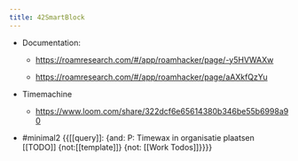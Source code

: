 ```yaml
---
title: 42SmartBlock
---
```


- Documentation:
	 - https://roamresearch.com/#/app/roamhacker/page/-y5HVWAXw

	 - https://roamresearch.com/#/app/roamhacker/page/aAXkfQzYu

- Timemachine
	 - https://www.loom.com/share/322dcf6e65614380b346be55b6998a90

- #minimal2 {{[[query]]: {and: P: Timewax in organisatie plaatsen [[TODO]] {not:[[template]]} {not: [[Work Todos]]}}}}
